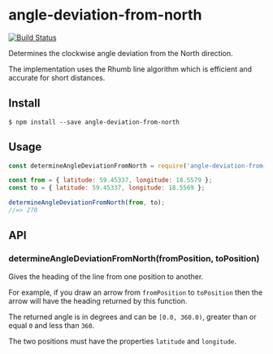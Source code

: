 # angle-deviation-from-north

[![Build Status](https://travis-ci.org/dbrockman/angle-deviation-from-north.svg?branch=master)](https://travis-ci.org/dbrockman/angle-deviation-from-north)

Determines the clockwise angle deviation from the North direction.

The implementation uses the Rhumb line algorithm which is efficient and accurate for short distances.


## Install

```
$ npm install --save angle-deviation-from-north
```


## Usage

```js
const determineAngleDeviationFromNorth = require('angle-deviation-from-north');

const from = { latitude: 59.45337, longitude: 18.5579 };
const to = { latitude: 59.45337, longitude: 18.5569 };

determineAngleDeviationFromNorth(from, to);
//=> 270
```


## API

### determineAngleDeviationFromNorth(fromPosition, toPosition)

Gives the heading of the line from one position to another.

For example, if you draw an arrow from `fromPosition` to `toPosition` then the arrow will have the heading returned by this function.

The returned angle is in degrees and can be `[0.0, 360.0)`, greater than or equal `0` and less than `360`.

The two positions must have the properties `latitude` and `longitude`.
